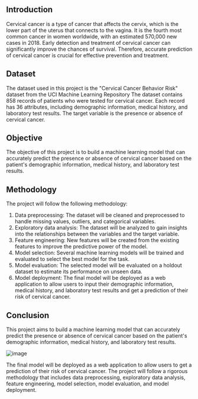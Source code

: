 ## Introduction
Cervical cancer is a type of cancer that affects the cervix, which is the lower part of the uterus that connects to the vagina. It is the fourth most common cancer in women worldwide, with an estimated 570,000 new cases in 2018. Early detection and treatment of cervical cancer can significantly improve the chances of survival. Therefore, accurate prediction of cervical cancer is crucial for effective prevention and treatment.

## Dataset
The dataset used in this project is the "Cervical Cancer Behavior Risk" dataset from the UCI Machine Learning Repository The dataset contains 858 records of patients who were tested for cervical cancer. Each record has 36 attributes, including demographic information, medical history, and laboratory test results. The target variable is the presence or absence of cervical cancer.

## Objective
The objective of this project is to build a machine learning model that can accurately predict the presence or absence of cervical cancer based on the patient's demographic information, medical history, and laboratory test results.

## Methodology
The project will follow the following methodology:
1. Data preprocessing: The dataset will be cleaned and preprocessed to handle missing values, outliers, and categorical variables.
2. Exploratory data analysis: The dataset will be analyzed to gain insights into the relationships between the variables and the target variable.
3. Feature engineering: New features will be created from the existing features to improve the predictive power of the model.
4. Model selection: Several machine learning models will be trained and evaluated to select the best model for the task.
5. Model evaluation: The selected model will be evaluated on a holdout dataset to estimate its performance on unseen data.
6. Model deployment: The final model will be deployed as a web application to allow users to input their demographic information, medical history, and laboratory test results and get a prediction of their risk of cervical cancer.

## Conclusion




This project aims to build a machine learning model that can accurately predict the presence or absence of cervical cancer based on the patient's demographic information, medical history, and laboratory test results. 

![image](https://github.com/PurnaChandar26/Cancer-Prediction---Cervical-Cancer-main/assets/97793147/16c14188-3dfd-4570-880f-92dfe9dcc4d1)

The final model will be deployed as a web application to allow users to get a prediction of their risk of cervical cancer. The project will follow a rigorous methodology that includes data preprocessing, exploratory data analysis, feature engineering, model selection, model evaluation, and model deployment.   
